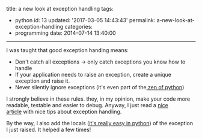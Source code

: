 title: a new look at exception handling
tags:
  - python
id: 13
updated: '2017-03-05 14:43:43'
permalink: a-new-look-at-exception-handling
categories:
  - programming
date: 2014-07-14 13:40:00
---
I was taught that good exception handing means:

- Don't catch all exceptions -> only catch exceptions you know how to handle
- If your application needs to raise an exception, create a unique exception and raise it.
- Never silently ignore exceptions (it's even part of the[ zen of python](http://legacy.python.org/dev/peps/pep-0020/))

I strongly believe in these rules. they, in my opinion, make your code more readable, testable and easier to debug. Anyway, I just read a [nice article](http://northconcepts.com/blog/2013/01/18/6-tips-to-improve-your-exception-handling/) with nice tips about exception handling.

By the way, I also add the locals ([it's really easy in python](https://docs.python.org/2/library/functions.html#locals)) of the exception I just raised. It helped a few times!